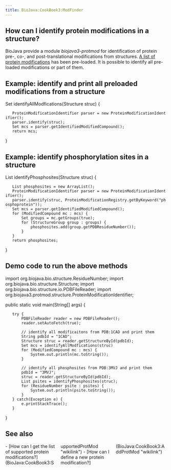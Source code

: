 ```yaml
---
title: BioJava:CookBook3:ModFinder
---
```


How can I identify protein modifications in a structure?
--------------------------------------------------------

BioJava provide a module *biojava3-protmod* for identification of
protein pre-, co-, and post-translational modifications from structures.
[A list of protein
modifications](BioJava:CookBook3:SupportedProtMod "wikilink") has been
pre-loaded. It is possible to identify all pre-loaded modifications or
part of them.

Example: identify and print all preloaded modifications from a structure
------------------------------------------------------------------------

<java> Set<ModifiedCompound> identifyAllModfications(Structure struc) {

`   ProteinModificationIdentifier parser = new ProteinModificationIdentifier();`  
`   parser.identify(struc);`  
`   Set`<ModifiedCompound>` mcs = parser.getIdentifiedModifiedCompound();`  
`   return mcs;`

} </java>

Example: identify phosphorylation sites in a structure
------------------------------------------------------

<java> List<ResidueNumber> identifyPhosphosites(Structure struc) {

`   List`<ResidueNumber>` phosphosites = new ArrayList`<ResidueNumber>`();`  
`   ProteinModificationIdentifier parser = new ProteinModificationIdentifier();`  
`   parser.identify(struc, ProteinModificationRegistry.getByKeyword("phosphoprotein"));`  
`   Set`<ModifiedCompound>` mcs = parser.getIdentifiedModifiedCompound();`  
`   for (ModifiedCompound mc : mcs) {`  
`       Set`<StructureGroup>` groups = mc.getGroups(true);`  
`       for (StructureGroup group : groups) {`  
`           phosphosites.add(group.getPDBResidueNumber());`  
`       }`  
`   }`  
`   return phosphosites;`

} </java>

Demo code to run the above methods
----------------------------------

<java> import org.biojava.bio.structure.ResidueNumber; import
org.biojava.bio.structure.Structure; import
org.biojava.bio.structure.io.PDBFileReader; import
org.biojava3.protmod.structure.ProteinModificationIdentifier;

public static void main(String[] args) {

`   try {`  
`       PDBFileReader reader = new PDBFileReader();`  
`       reader.setAutoFetch(true);`

`       // identify all modificaitons from PDB:1CAD and print them`  
`       String pdbId = "1CAD";`  
`       Structure struc = reader.getStructureById(pdbId);`  
`       Set`<ModifiedCompound>` mcs = identifyAllModfications(struc)`  
`       for (ModifiedCompound mc : mcs) {`  
`           System.out.println(mc.toString());`  
`       }`

`       // identify all phosphosites from PDB:3MVJ and print them`  
`       pdbId = "3MVJ";`  
`       struc = reader.getStructureById(pdbId);`  
`       List`<ResidueNumber>` psites = identifyPhosphosites(struc);`  
`       for (ResidueNumber psite : psites) {`  
`           System.out.println(psite.toString());`  
`       }`  
`   } catch(Exception e) {`  
`       e.printStackTrace();`  
`   }`

} </java>

See also
--------

<div style="-moz-column-count:3; column-count:3;">
-   [How can I get the list of supported protein
    modifications?](BioJava:CookBook3:SupportedProtMod "wikilink")
-   [How can I define a new protein
    modification?](BioJava:CookBook3:AddProtMod "wikilink")

</div>

